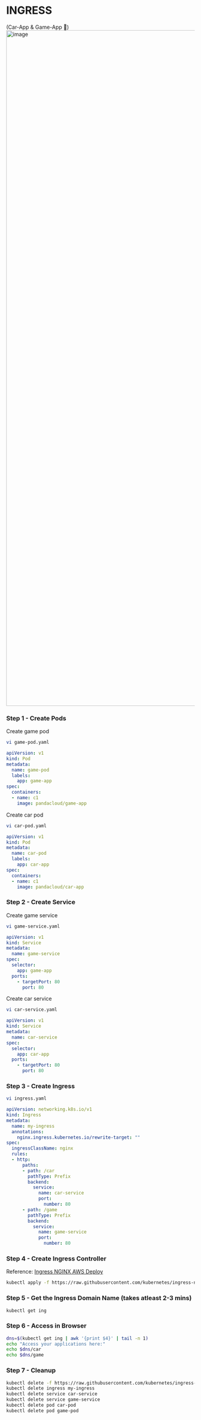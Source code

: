 # INGRESS 
(Car-App & Game-App 🚀)
<img width="5209" height="1802" alt="image" src="https://github.com/user-attachments/assets/3c2e235f-c440-497b-8257-e63ce92f6e24" />

### Step 1 - Create Pods
Create game pod
```sh
vi game-pod.yaml
```
```yaml
apiVersion: v1
kind: Pod
metadata:
  name: game-pod
  labels:
    app: game-app
spec:
  containers:
  - name: c1
    image: pandacloud/game-app
```
Create car pod
```sh
vi car-pod.yaml
```
```yaml
apiVersion: v1
kind: Pod
metadata:
  name: car-pod
  labels:
    app: car-app
spec:
  containers:
  - name: c1
    image: pandacloud/car-app
```

### Step 2 - Create Service
Create game service
```sh
vi game-service.yaml
```
```yaml
apiVersion: v1
kind: Service
metadata:
  name: game-service
spec:
  selector:
    app: game-app
  ports:
    - targetPort: 80
      port: 80
```

Create car service
```sh
vi car-service.yaml
```
```yaml
apiVersion: v1
kind: Service
metadata:
  name: car-service
spec:
  selector:
    app: car-app
  ports:
    - targetPort: 80
      port: 80
```

### Step 3 - Create Ingress
```sh
vi ingress.yaml
```
```yaml
apiVersion: networking.k8s.io/v1
kind: Ingress
metadata:
  name: my-ingress
  annotations:
    nginx.ingress.kubernetes.io/rewrite-target: ""
spec:
  ingressClassName: nginx
  rules:
  - http:
      paths:
      - path: /car
        pathType: Prefix
        backend:
          service:
            name: car-service
            port:
              number: 80
      - path: /game
        pathType: Prefix
        backend:
          service:
            name: game-service
            port:
              number: 80

```

### Step 4 - Create Ingress Controller
Reference: [Ingress NGINX AWS Deploy](https://kubernetes.github.io/ingress-nginx/deploy/#aws)
```sh
kubectl apply -f https://raw.githubusercontent.com/kubernetes/ingress-nginx/controller-v1.13.1/deploy/static/provider/aws/deploy.yaml
```

### Step 5 - Get the Ingress Domain Name (takes atleast 2-3 mins)
```sh
kubectl get ing
```

### Step 6 - Access in Browser
```sh
dns=$(kubectl get ing | awk '{print $4}' | tail -n 1)
echo "Access your applications here:"
echo $dns/car
echo $dns/game
```

### Step 7 - Cleanup
```sh
kubectl delete -f https://raw.githubusercontent.com/kubernetes/ingress-nginx/controller-v1.13.1/deploy/static/provider/aws/deploy.yaml
kubectl delete ingress my-ingress
kubectl delete service car-service
kubectl delete service game-service
kubectl delete pod car-pod
kubectl delete pod game-pod
```
